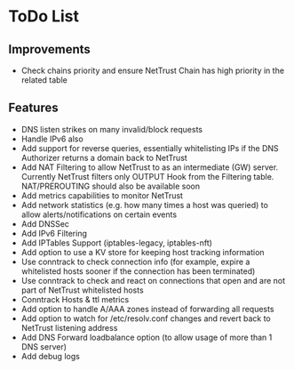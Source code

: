 # ToDo List

## Improvements

- Check chains priority and ensure NetTrust Chain has high priority in the related table

## Features

- DNS listen strikes on many invalid/block requests
- Handle IPv6 also
- Add support for reverse queries, essentially whitelisting IPs if the DNS Authorizer returns a domain back to NetTrust
- Add NAT Filtering to allow NetTrust to as an intermediate (GW) server. Currently NetTrust filters only OUTPUT Hook from the Filtering table. NAT/PREROUTING should also be available soon
- Add metrics capabilities to monitor NetTrust
- Add network statistics (e.g. how many times a host was queried) to allow alerts/notifications on certain events
- Add DNSSec
- Add IPv6 Filtering
- Add IPTables Support (iptables-legacy, iptables-nft)
- Add option to use a KV store for keeping host tracking information
- Use conntrack to check connection info (for example, expire a whitelisted hosts sooner if the connection has been terminated)
- Use conntrack to check and react on connections that open and are not part of NetTrust whitelisted hosts
- Conntrack Hosts & ttl metrics
- Add option to handle A/AAA zones instead of forwarding all requests
- Add option to watch for /etc/resolv.conf changes and revert back to NetTrust listening address
- Add DNS Forward loadbalance option (to allow usage of more than 1 DNS server)
- Add debug logs
